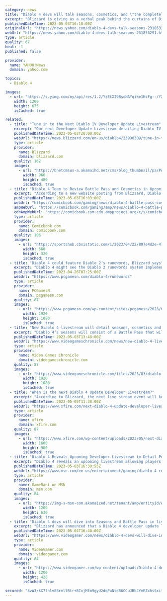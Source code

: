 ```yaml
---
category: news
title: "Diablo 4 devs will talk seasons, cosmetics, and \"the completely optional Battle Pass\" in a livestream next week"
excerpt: "Blizzard is giving us a verbal peak behind the curtains of Diablo 4's seasonal content, cosmetics, and battle pass in a livestream next week. The studio revealed the details of the next Diablo 4 ..."
publishedDateTime: 2023-05-03T16:18:00Z
originalUrl: "https://news.yahoo.com/diablo-4-devs-talk-seasons-231853291.html"
webUrl: "https://news.yahoo.com/diablo-4-devs-talk-seasons-231853291.html"
type: article
quality: 67
heat: -1
published: false

provider:
  name: YAHOO!News
  domain: yahoo.com

topics:
  - Diablo 4

images:
  - url: "https://s.yimg.com/ny/api/res/1.2/YzEtXI98scNAYqike1KsFg--/YXBwaWQ9aGlnaGxhbmRlcjt3PTEyMDA7aD02NzU-/https://media.zenfs.com/en/gamesradar_237/27238d27e2f5f11653f0264d1e07905e"
    width: 1200
    height: 675
    isCached: true

related:
  - title: "Tune in to the Next Diablo IV Developer Update Livestream"
    excerpt: "Our next Developer Update Livestream detailing Diablo IV’s Post-Launch experience debuts on May 10 at 11 a.m. PDT. Save the date so you don’t miss out."
    publishedDateTime: 2023-05-03T20:00:00Z
    webUrl: "https://news.blizzard.com/en-us/diablo4/23938389/tune-in-to-the-next-diablo-iv-developer-update-livestream"
    type: article
    provider:
      name: Blizzard
      domain: blizzard.com
    quality: 162
    images:
      - url: "https://bnetcmsus-a.akamaihd.net/cms/blog_thumbnail/pa/PAP6YL6TVQ411683140809224.jpg"
        width: 960
        height: 480
        isCached: true
  - title: "Diablo 4 Team to Review Battle Pass and Cosmetics in Upcoming Livestream"
    excerpt: "According to a new website posting from Blizzard, Diablo general manager Rod Fergusson will be a part of the live-stream, which is currently scheduled for 11:00 a.m. Pacific on Wednesday, May 10th."
    publishedDateTime: 2023-05-03T16:03:00Z
    webUrl: "https://comicbook.com/gaming/news/diablo-4-battle-pass-cosmetics-livestream-how-to-watch/"
    ampWebUrl: "https://comicbook.com/gaming/amp/news/diablo-4-battle-pass-cosmetics-livestream-how-to-watch/"
    cdnAmpWebUrl: "https://comicbook-com.cdn.ampproject.org/c/s/comicbook.com/gaming/amp/news/diablo-4-battle-pass-cosmetics-livestream-how-to-watch/"
    type: article
    provider:
      name: Comicbook.com
      domain: comicbook.com
    quality: 106
    images:
      - url: "https://sportshub.cbsistatic.com/i/2023/04/22/897e4d2e-4754-4b5c-9696-4021029c4d85/new-games-out-this-month.png?width=568&height=320"
        width: 568
        height: 320
        isCached: true
  - title: "Diablo 4 could feature Diablo 2’s runewords, Blizzard says"
    excerpt: "Diablo 4 might see the Diablo 2 runewords system implemented in future, Blizzard hints, adding yet another upgrade system to the action RPG game."
    publishedDateTime: 2023-04-26T07:25:00Z
    webUrl: "https://www.pcgamesn.com/diablo-4/runewords"
    type: article
    provider:
      name: PCGamesN
      domain: pcgamesn.com
    quality: 87
    images:
      - url: "https://www.pcgamesn.com/wp-content/sites/pcgamesn/2023/04/diablo-4-runewords.jpg"
        width: 1920
        height: 1080
        isCached: true
  - title: "New Diablo 4 livestream will detail seasons, cosmetics and Battle Pass"
    excerpt: "Diablo 4‘s seasons will consist of a Battle Pass that will take around 80 hours to clear, and story content that isn’t at the level of a fully fledged new campaign, it was recently confirmed. Each ..."
    publishedDateTime: 2023-05-03T13:48:00Z
    webUrl: "https://www.videogameschronicle.com/news/new-diablo-4-livestream-will-detail-seasons-cosmetics-and-battle-pass/"
    type: article
    provider:
      name: Video Games Chronicle
      domain: videogameschronicle.com
    quality: 87
    images:
      - url: "https://www.videogameschronicle.com/files/2023/03/diablo-4-h.jpg"
        width: 1920
        height: 1080
        isCached: true
  - title: "When is the next Diablo 4 Update Developer Livestream?"
    excerpt: "According to Blizzard, the next live stream event will key in on important details about Diablo 4, specifically, the post-launch content."
    publishedDateTime: 2023-05-05T11:38:00Z
    webUrl: "https://www.xfire.com/next-diablo-4-update-developer-livestream/"
    type: article
    provider:
      name: xfire
      domain: xfire.com
    quality: 87
    images:
      - url: "https://www.xfire.com/wp-content/uploads/2023/05/next-diablo-4-update-developer-livestream-1.jpg"
        width: 1600
        height: 900
        isCached: true
  - title: "Diablo 4 Reveals Upcoming Developer Livestream to Detail Post-Launch Content"
    excerpt: "Diablo 4 reveals an upcoming livestream allowing players to look closer at what the developer will offer after the game's launch."
    publishedDateTime: 2023-05-03T16:30:55Z
    webUrl: "https://www.msn.com/en-us/entertainment/gaming/diablo-4-reveals-upcoming-developer-livestream-to-detail-post-launch-content/ar-AA1aI7rm"
    type: article
    provider:
      name: GameRant on MSN
      domain: msn.com
    quality: 84
    images:
      - url: "https://img-s-msn-com.akamaized.net/tenant/amp/entityid/AA1aIhLM.img?h=630&w=1200&m=6&q=60&o=t&l=f&f=jpg&x=720&y=97"
        width: 1200
        height: 630
        isCached: true
  - title: "Diablo 4 devs will dive into Seasons and Battle Pass in livestream next week"
    excerpt: "Blizzard has announced that a Diablo 4 developer update livestream is set to air next week showcasing the game's seasons, cosmetics, and more."
    publishedDateTime: 2023-05-04T16:40:00Z
    webUrl: "https://www.videogamer.com/news/diablo-4-devs-will-dive-into-seasons-and-battle-pass-in-livestream-next-week/"
    type: article
    provider:
      name: VideoGamer.com
      domain: videogamer.com
    quality: 84
    images:
      - url: "https://www.videogamer.com/wp-content/uploads/Diablo-4-developer-livestream.jpg"
        width: 1200
        height: 426
        isCached: true

secured: "8vW3/kX77nlv88rmllBtr+8CxjMfm9gyU2dqPuNtd86CCuJRbJYmRZxhsSxit/YZWyuMuLbUxI4ftBQuvsLiAmcJvH/QDJeHen7Tr9OalVAHVYBTkn/ed4eJnnt7mmf5ETkv8R70gYZeuMxQBSZR6HjumXAo0Yv1axxy01GDg/6AJvOUm82/hnVwEtxhH7UfdMK6SHfvAaiPa5JnpjBLeEZVaksXGHSuS3zxK8HEI8pUxZfS+SNAEpox2IWUIglOIojffSCtxUoI5mLK/ytQH4po2KU/p56aZ/Hf6FwAvzDC7HWdibrCPNuAIaEYAH1x81VZrtUqhtl74rW/ExK/hFWR3ZZw2F1GSOKgPyK2TJQ=;2S1jpGYUFtaopvn2b724dQ=="
---
```


